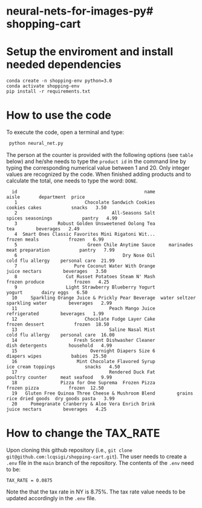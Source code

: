 # neural-nets-for-images-py# shopping-cart

# Setup the enviroment and install needed dependencies

`conda create -n shopping-env python=3.0`  
`conda activate shopping-env`  
`pip install -r requirements.txt`  

# How to use the code

To execute the code, open a terminal and type:
 
```sh
 python neural_net.py
```

The person at the counter is provided with the following options (see `table` below) 
and he/she needs to type the `product id` in the command line by typing the corresponding
numerical value between 1 and 20. Only integer values are recognized by the
code. When finished adding products and to calculate the total, one needs to type the word: `DONE`.

`  id                                               name                          aisle       department  price`  
`   1                         Chocolate Sandwich Cookies                  cookies cakes           snacks   3.50`  
`   2                                   All-Seasons Salt              spices seasonings           pantry   4.99`  
`   3               Robust Golden Unsweetened Oolong Tea                            tea        beverages   2.49`  
`   4  Smart Ones Classic Favorites Mini Rigatoni Wit...                   frozen meals           frozen   6.99`  
`   5                          Green Chile Anytime Sauce     marinades meat preparation           pantry   7.99`  
`   6                                       Dry Nose Oil               cold flu allergy    personal care  21.99`  
`   7                     Pure Coconut Water With Orange                  juice nectars        beverages   3.50`  
`   8                  Cut Russet Potatoes Steam N' Mash                 frozen produce           frozen   4.25`  
`   9                  Light Strawberry Blueberry Yogurt                         yogurt       dairy eggs   6.50`  
`  10     Sparkling Orange Juice & Prickly Pear Beverage  water seltzer sparkling water        beverages   2.99`  
`  11                                  Peach Mango Juice                   refrigerated        beverages   1.99`  
`  12                         Chocolate Fudge Layer Cake                 frozen dessert           frozen  18.50`  
`  13                                  Saline Nasal Mist               cold flu allergy    personal care  16.00`  
`  14                     Fresh Scent Dishwasher Cleaner                dish detergents        household   4.99`  
`  15                           Overnight Diapers Size 6                  diapers wipes           babies  25.50`  
`  16                      Mint Chocolate Flavored Syrup             ice cream toppings           snacks   4.50`  
`  17                                  Rendered Duck Fat                poultry counter     meat seafood   9.99`  
`  18                Pizza for One Suprema  Frozen Pizza                   frozen pizza           frozen  12.50`  
`  19   Gluten Free Quinoa Three Cheese & Mushroom Blend        grains rice dried goods  dry goods pasta   3.99`  
`  20     Pomegranate Cranberry & Aloe Vera Enrich Drink                  juice nectars        beverages   4.25`  

# How to change the TAX_RATE

Upon cloning this github repository (i.e., `git clone
git@github.com:lcqsigi/shopping-cart.git`). The user needs to create a `.env`
file in the `main` branch of the repository. The contents of the `.env` need to
be:

`TAX_RATE = 0.0875`  

Note the that the tax rate in NY is 8.75%. The tax rate value needs to be
updated accordingly in the `.env` file.
